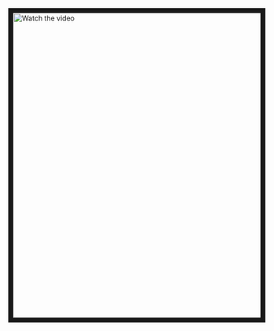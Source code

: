 <a href="https://youtu.be/JGSalieTcik" target="_blank">
 <img src="https://img.youtube.com/vi/JGSalieTcik/0.jpg" alt="Watch the video" width="860" height="620" border="10" />
</a>
